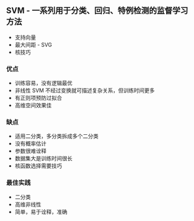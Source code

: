 ## SVM - 一系列用于分类、回归、特例检测的监督学习方法
- 支持向量
- 最大间距 - SVG
- 核技巧

### 优点
- 训练容易，没有逻辑最优
- 非线性 SVM 不经过变换就可描述复杂关系，但训练时间更多
- 有正则项预防过拟合
- 高维空间效果佳

### 缺点
- 适用二分类，多分类拆成多个二分类
- 没有概率估计
- 参数很难诠释
- 数据集大是训练时间很长
- 核函数选择需要技巧

### 最佳实践
- 二分类
- 高维非线性
- 简单，易于诠释，准确